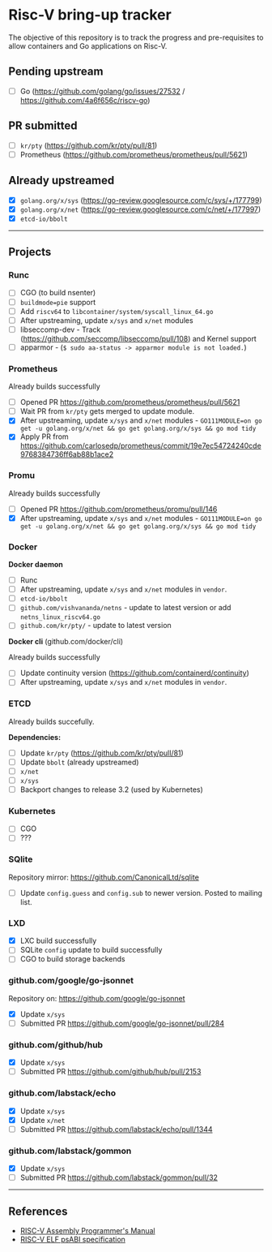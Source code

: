 # Risc-V bring-up tracker

The objective of this repository is to track the progress and pre-requisites to allow containers and Go applications on Risc-V.

## Pending upstream

* [ ] Go (https://github.com/golang/go/issues/27532 / https://github.com/4a6f656c/riscv-go)

## PR submitted

* [ ] `kr/pty` (https://github.com/kr/pty/pull/81)
* [ ] Prometheus (https://github.com/prometheus/prometheus/pull/5621)

## Already upstreamed

* [x] `golang.org/x/sys` (https://go-review.googlesource.com/c/sys/+/177799)
* [x] `golang.org/x/net` (https://go-review.googlesource.com/c/net/+/177997)
* [x] `etcd-io/bbolt`

--------------------------------------------------------------------------------

## Projects

### Runc

* [ ] CGO (to build nsenter)
* [ ] `buildmode=pie` support
* [ ] Add `riscv64` to `libcontainer/system/syscall_linux_64.go`
* [ ] After upstreaming, update `x/sys` and `x/net` modules
* [ ] libseccomp-dev - Track (https://github.com/seccomp/libseccomp/pull/108) and Kernel support
* [ ] apparmor - (`$ sudo aa-status -> apparmor module is not loaded.`)

### Prometheus

Already builds successfully

* [ ] Opened PR https://github.com/prometheus/prometheus/pull/5621
* [ ] Wait PR from `kr/pty` gets merged to update module.
* [x] After upstreaming, update `x/sys` and `x/net` modules - `GO111MODULE=on go get -u golang.org/x/net && go get golang.org/x/sys && go mod tidy`
* [x] Apply PR from https://github.com/carlosedp/prometheus/commit/19e7ec54724240cde9768384736ff6ab88b1ace2

### Promu

Already builds successfully

* [ ] Opened PR https://github.com/prometheus/promu/pull/146
* [x] After upstreaming, update `x/sys` and `x/net` modules - `GO111MODULE=on go get -u golang.org/x/net && go get golang.org/x/sys && go mod tidy`

### Docker

**Docker daemon**

* [ ] Runc
* [ ] After upstreaming, update `x/sys` and `x/net` modules in `vendor`.
* [ ] `etcd-io/bbolt`
* [ ] `github.com/vishvananda/netns` - update to latest version or add `netns_linux_riscv64.go`
* [ ] `github.com/kr/pty/` - update to latest version

**Docker cli** (github.com/docker/cli)

Already builds successfully

* [ ] Update continuity version (https://github.com/containerd/continuity)
* [ ] After upstreaming, update `x/sys` and `x/net` modules in `vendor`.

### ETCD

Already builds succefully.

**Dependencies:**

* [ ] Update `kr/pty` (https://github.com/kr/pty/pull/81)
* [ ] Update `bbolt` (already upstreamed)
* [ ] `x/net`
* [ ] `x/sys`
* [ ] Backport changes to release 3.2 (used by Kubernetes)

### Kubernetes

* [ ] CGO
* [ ] ???

### SQlite

Repository mirror: https://github.com/CanonicalLtd/sqlite

* [ ] Update `config.guess` and `config.sub` to newer version. Posted to mailing list.

### LXD

* [x] LXC build successfully
* [ ] SQLite `config` update to build successfully
* [ ] CGO to build storage backends

### github.com/google/go-jsonnet

Repository on: https://github.com/google/go-jsonnet

* [x] Update `x/sys`
* [ ] Submitted PR https://github.com/google/go-jsonnet/pull/284

### github.com/github/hub

* [x] Update `x/sys`
* [ ] Submitted PR https://github.com/github/hub/pull/2153

### github.com/labstack/echo

* [x] Update `x/sys`
* [x] Update `x/net`
* [ ] Submitted PR https://github.com/labstack/echo/pull/1344

### github.com/labstack/gommon

* [x] Update `x/sys`
* [ ] Submitted PR https://github.com/labstack/gommon/pull/32

--------------------------------------------------------------------------------

## References

* [RISC-V Assembly Programmer's Manual](https://github.com/riscv/riscv-asm-manual/blob/master/riscv-asm.md)
* [RISC-V ELF psABI specification](https://github.com/riscv/riscv-elf-psabi-doc/blob/master/riscv-elf.md)